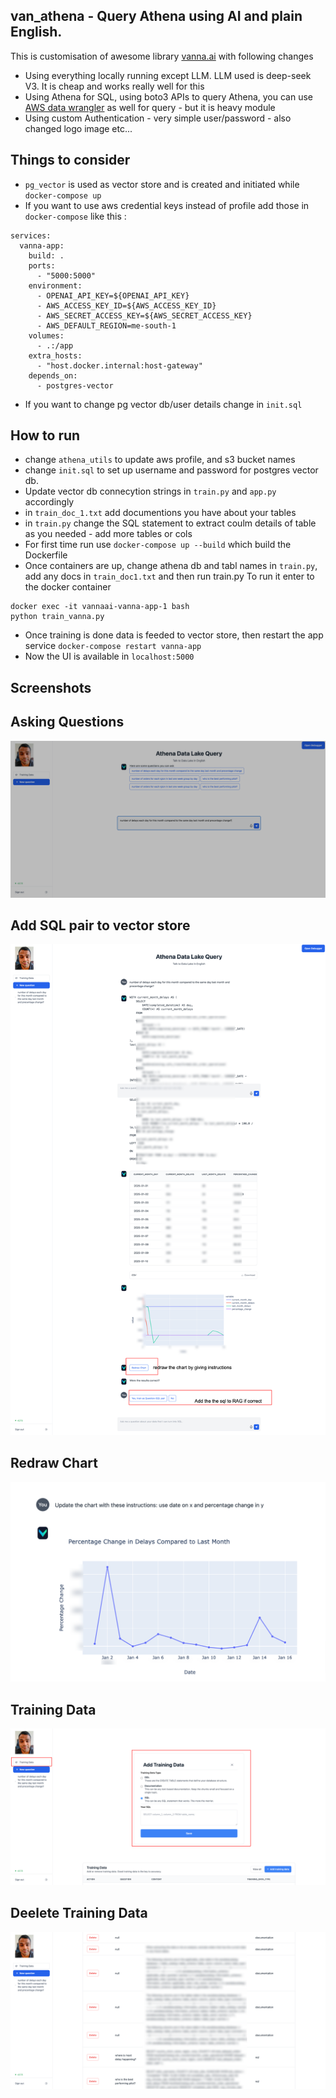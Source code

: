 ## van_athena - Query Athena using AI and plain English.

This is customisation of awesome library [vanna.ai](https://github.com/vanna-ai/vanna) with following changes 
- Using everything locally running except LLM. LLM used is deep-seek V3. It is cheap and works really well for this
- Using Athena for SQL, using boto3 APIs to query Athena, you can use [AWS data wrangler](https://github.com/aws/aws-sdk-pandas) as well for query - but it is heavy module
- Using custom Authentication - very simple user/password - also changed logo image etc...

## Things to consider
- `pg_vector` is used as vector store and is created and initiated while `docker-compose up`
- If you want to use aws credential keys instead of profile add those in `docker-compose` like this :
```
services:
  vanna-app:
    build: .
    ports:
      - "5000:5000"
    environment:
      - OPENAI_API_KEY=${OPENAI_API_KEY}
      - AWS_ACCESS_KEY_ID=${AWS_ACCESS_KEY_ID}
      - AWS_SECRET_ACCESS_KEY=${AWS_SECRET_ACCESS_KEY}
      - AWS_DEFAULT_REGION=me-south-1
    volumes:
      - .:/app
    extra_hosts:
      - "host.docker.internal:host-gateway"
    depends_on:
      - postgres-vector
```
- If you want to change pg vector db/user details change in `init.sql`
## How to run
- change `athena_utils` to update aws profile, and s3 bucket names
- change `init.sql` to set up username and password for postgres vector db.
- Update vector db connecytion strings in `train.py` and `app.py` accordingly
- in `train_doc_1.txt` add documentions you have about your tables
- in `train.py` change the SQL statement to extract coulm details of table as you needed - add more tables or cols
- For first time run use `docker-compose up --build` which build the Dockerfile
- Once containers are up, change athena db and tabl names in `train.py`, add any docs in `train_doc1.txt` and then run train.py
To run it enter to the docker container
```
docker exec -it vannaai-vanna-app-1 bash
python train_vanna.py
```
- Once training is done data is feeded to vector store, then restart the app service `docker-compose restart vanna-app`
- Now the UI is available in `localhost:5000`

## Screenshots
## Asking Questions
![alt text](https://github.com/kkfaisal/van_athena/blob/main/img/git_img_1.png)

## Add SQL pair to vector store 
![alt text](https://github.com/kkfaisal/van_athena/blob/main/img/git_img_2.png)

## Redraw Chart
![alt text](https://github.com/kkfaisal/van_athena/blob/main/img/git_img_3.png)

## Training Data
![alt text](https://github.com/kkfaisal/van_athena/blob/main/img/git_img_4.png)

## Deelete Training Data
![alt text](https://github.com/kkfaisal/van_athena/blob/main/img/git_img_5.png)


